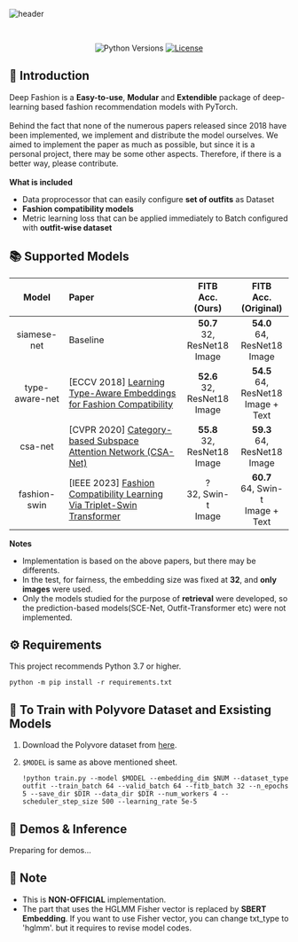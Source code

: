 ![header](https://capsule-render.vercel.app/api?type=rounded&height=200&color=gradient&customColorList=20&text=🧷%20Fashion%20Recommenders&fontSize=36&fontColor=FFFFFF&fontAlignY=45&desc=PyTorch%20implementation%20of%20deep-learning%20based%20fashion%20recommendation%20models&descSize=12&descAlignY=65)

<br>
<div align="center">

![Python Versions](https://img.shields.io/badge/python-3.7%20|%203.8%20|%203.9%20|%203.10-blue)
[![License](https://img.shields.io/github/license/owj0421/DeepFashion.svg)](https://github.com/owj0421/DeepFashion/blob/master/LICENSE)

</div>


## 🤗 Introduction

Deep Fashion is a **Easy-to-use**, **Modular** and **Extendible** package of deep-learning based fashion recommendation models with PyTorch. <br><br>
Behind the fact that none of the numerous papers released since 2018 have been implemented, we implement and distribute the model ourselves. We aimed to implement the paper as much as possible, but since it is a personal project, there may be some other aspects. Therefore, if there is a better way, please contribute.<br><br>
**What is included**
- Data proprocessor that can easily configure **set of outfits** as Dataset
- **Fashion compatibility models**
- Metric learning loss that can be applied immediately to Batch configured with **outfit-wise dataset**


## 📚 Supported Models

<div align="center">

|Model|Paper|FITB<br>Acc.<br>(Ours)|FITB<br>Acc.<br>(Original)|
|:-:|:-|:-:|:-:|
|siamese-net|Baseline|**50.7**<br>32, ResNet18 <br>Image|**54.0**<br>64, ResNet18 <br>Image|
|type-aware-net|[ECCV 2018] [Learning Type-Aware Embeddings for Fashion Compatibility](https://arxiv.org/abs/1803.09196)|**52.6**<br>32, ResNet18 <br>Image|**54.5**<br>64, ResNet18 <br>Image + Text|
|csa-net|[CVPR 2020] [Category-based Subspace Attention Network (CSA-Net)](https://arxiv.org/abs/1912.08967?ref=dl-staging-website.ghost.io)|**55.8**<br>32, ResNet18 <br>Image|**59.3**<br>64, ResNet18 <br>Image|
|fashion-swin|[IEEE 2023] [Fashion Compatibility Learning Via Triplet-Swin Transformer](https://ieeexplore.ieee.org/abstract/document/10105392)|?<br>32, Swin-t <br>Image|**60.7**<br>64, Swin-t <br>Image + Text|

</div>

**Notes**
 - Implementation is based on the above papers, but there may be differents.
 - In the test, for fairness, the embedding size was fixed at **32**, and **only images** were used.
 - Only the models studied for the purpose of **retrieval** were developed, so the prediction-based models(SCE-Net, Outfit-Transformer etc) were not implemented.


## ⚙ Requirements
This project recommends Python 3.7 or higher.
```
python -m pip install -r requirements.txt
```

## 🧱 To Train with Polyvore Dataset and Exsisting Models
1. Download the Polyvore dataset from [here](https://github.com/xthan/polyvore-dataset?tab=readme-ov-file).

2. `$MODEL` is same as above mentioned sheet.

    ```
    !python train.py --model $MODEL --embedding_dim $NUM --dataset_type outfit --train_batch 64 --valid_batch 64 --fitb_batch 32 --n_epochs 5 --save_dir $DIR --data_dir $DIR --num_workers 4 --scheduler_step_size 500 --learning_rate 5e-5
    ```


## 🧶 Demos & Inference
Preparing for demos...


## 🔔 Note
- This is **NON-OFFICIAL** implementation.
- The part that uses the HGLMM Fisher vector is replaced by **SBERT Embedding**. If you want to use Fisher vector, you can change txt_type to 'hglmm'. but it requires to revise model codes.
